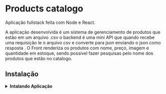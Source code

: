 
# Products catalogo

Aplicação fullstack feita com Node e React.

A aplicação desenvolvida é um sistema de gerenciamento de produtos que estão em um arquivo .csv o backend é uma mini API  que quando recebe uma requisição le o arquivo csv e converte para json enviando o json como resposta .
O  Front renderiza os produtos com nome, preço, imagem e quantidade em estoque, sendo possivel fazer pesquisas pelo nome dos produtos que estão no catalogo.

## Instalação

<details>
  <summary markdown="span"><strong>Intalando Aplicação</strong></summary><br />

Para rodar está aplicação é necessário ter **Git** e o **Node** instalados no seu computador.

### 1 - Clone o repositório
```sh
git clone git@github.com:LeonardoFerraz25/products-csv-json.git
```

### 2 - Na pasta raiz da aplicação rode os comandos:
```sh
cd back
```
```sh
npm install
```
```sh
npm start
```

### 3 - Abra outro terminal na raiz do projeto e rode os comandos:
```sh
cd front
```
```sh
npm install
```
```sh
npm start
```

### 4 - O FrontEnd esta rodando  na prota 3000
</detail>
